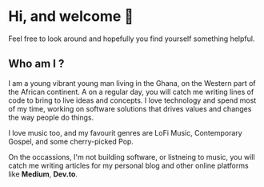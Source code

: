 # Hi, and welcome 👋

Feel free to look around and hopefully you find yourself something helpful.

## Who am I ?
I am a young vibrant young man living in the Ghana, on the Western part of the African continent.
A on a regular day, you will catch me writing lines of code to bring to live ideas and concepts.
I love technology and spend most of my time, working on software solutions that drives values and changes the way people do things.

I love music too, and my favourit genres are LoFi Music, Contemporary Gospel, and some cherry-picked Pop.

On the occassions, I'm not building software, or listneing to music, you will catch me writing articles for my personal blog and other online platforms like **Medium**, **Dev.to**.


